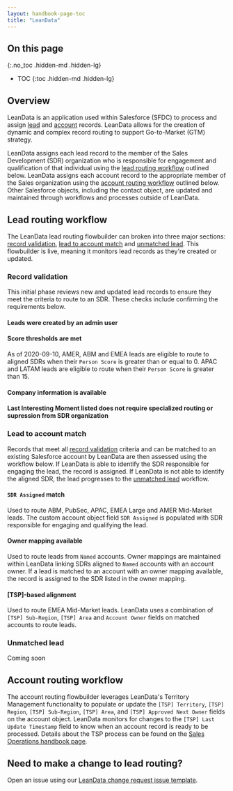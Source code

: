 ```yaml
---
layout: handbook-page-toc
title: "LeanData"
---
```


## On this page
{:.no_toc .hidden-md .hidden-lg}

- TOC
{:toc .hidden-md .hidden-lg}

## Overview     
LeanData is an application used within Salesforce (SFDC) to process and assign [lead](#lead-routing-workflow) and [account](#account-routing-workflow) records. LeanData allows for the creation of dynamic and complex record routing to support Go-to-Market (GTM) strategy.  

LeanData assigns each lead record to the member of the Sales Development (SDR) organization who is responsible for engagement and qualification of that individual using the [lead routing workflow](#lead-routing-workflow) outlined below. LeanData assigns each account record to the appropriate member of the Sales organization using the [account routing workflow](#account-routing-workflow) outlined below. Other Salesforce objects, including the contact object, are updated and maintained through workflows and processes outside of LeanData. 

## Lead routing workflow
The LeanData lead routing flowbuilder can broken into three major sections: [record validation](#record-validation), [lead to account match](#lead-to-account-match) and [unmatched lead](#unmatched-lead). This flowbuilder is live, meaning it monitors lead records as they're created or updated. 

### Record validation
This initial phase reviews new and updated lead records to ensure they meet the criteria to route to an SDR. These checks include confirming the requirements below.
#### Leads were created by an admin user
#### Score thresholds are met
As of 2020-09-10, AMER, ABM and EMEA leads are eligible to route to aligned SDRs when their `Person Score` is greater than or equal to 0. APAC and LATAM leads are eligible to route when their `Person Score` is greater than 15.   
#### Company information is available
#### Last Interesting Moment listed does not require specialized routing or supression from SDR organization

### Lead to account match
Records that meet all [record validation](#record-validation) criteria and can be matched to an existing Salesforce account by LeanData are then assessed using the workflow below. If LeanData is able to identify the SDR responsible for engaging the lead, the record is assigned. If LeanData is not able to identify the aligned SDR, the lead progresses to the [unmatched lead](#unmatched-lead) workflow.
#### `SDR Assigned` match
Used to route ABM, PubSec, APAC, EMEA Large and AMER Mid-Market leads. The custom account object field `SDR Assigned` is populated with SDR responsible for engaging and qualifying the lead.
#### Owner mapping available
Used to route leads from `Named` accounts. Owner mappings are maintained within LeanData linking SDRs aligned to `Named` accounts with an account owner. If a lead is matched to an account with an owner mapping available, the record is assigned to the SDR listed in the owner mapping.
#### [TSP]-based alignment 
Used to route EMEA Mid-Market leads. LeanData uses a combination of `[TSP] Sub-Region`, `[TSP] Area` and `Account Owner` fields on matched accounts to route leads.

### Unmatched lead
Coming soon

## Account routing workflow
The account routing flowbuilder leverages LeanData's Territory Management functionality to populate or update the `[TSP] Territory`, `[TSP] Region`, `[TSP] Sub-Region`, `[TSP] Area`, and `[TSP] Approved Next Owner` fields on the account object. LeanData monitors for changes to the `[TSP] Last Update Timestamp` field to know when an account record is ready to be processed. Details about the TSP process can be found on the [Sales Operations handbook page](https://about.gitlab.com/handbook/sales/field-operations/sales-operations/#territory-success-planning-tsp). 

## Need to make a change to lead routing? 
Open an issue using our [LeanData change request issue template](https://gitlab.com/gitlab-com/marketing/marketing-operations/-/issues/new?issuable_template=leandata_change_sdralignment).